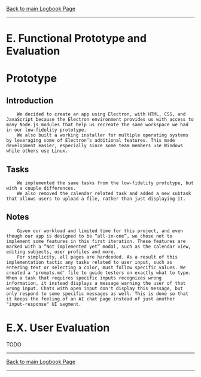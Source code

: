 [Back to main Logbook Page](../hci_logbook.md)

---

# E. Functional Prototype and Evaluation

# Prototype
## Introduction
        We decided to create an app using Electron, with HTML, CSS, and JavaScript because the Electron environment provides us with access to many Node.js modules that help us recreate the same workspace we had in our low-fidelity prototype.
        We also built a working installer for multiple operating systems by leveraging some of Electron’s additional features. This made development easier, especially since some team members use Windows while others use Linux.
## Tasks
        We implemented the same tasks from the low-fidelity prototype, but with a couple differences.
        We also removed the calendar related task and added a new subtask that allows users to upload a file, rather than just displaying it.
## Notes
        Given our workload and limited time for this project, and even though our app is designed to be “all-in-one”, we chose not to implement some features in this first iteration. These features are marked with a “Not implemented yet” modal, such as the calendar view, editing subjects, user profiles and more.
        For simplicity, all pages are hardcoded. As a result of this implementation tactic any tasks related to user input, such as entering text or selecting a color, must follow specific values. We created a 'prompts.md' file to guide testers on exactly what to type. When a task that requires specific inputs recognizes wrong information, it instead displays a message warning the user of that wrong input. Chats with open input don't display this message, but only respond to some specific messages as well. This is done so that it keeps the feeling of an AI chat page instead of just another "input-response" UI segment.
# E.X. User Evaluation

TODO

---
[Back to main Logbook Page](../hci_logbook.md)

---